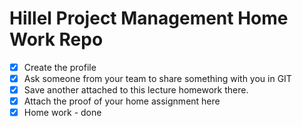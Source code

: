 # Hillel Project Management Home Work Repo

 - [x] Create the profile
 - [x] Ask someone from your team to share something with you in GIT
 - [x] Save another attached to this lecture homework there.
 - [x] Attach the proof of your home assignment here
 - [x] Home work - done
